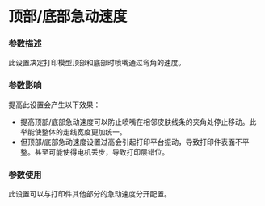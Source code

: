 顶部/底部急动速度
====
### **参数描述**
此设置决定打印模型顶部和底部时喷嘴通过弯角的速度。

### **参数影响**
提高此设置会产生以下效果：
* 提高顶部/底部急动速度可以防止喷嘴在相邻皮肤线条的夹角处停止移动。此举能使整体的走线宽度更加统一。 
* 但顶部/底部急动速度设置过高会引起打印平台振动，导致打印件表面不平整。甚至可能使得电机丢步，导致打印层错位。

### **参数使用**
此设置可以与打印件其他部分的急动速度分开配置。
